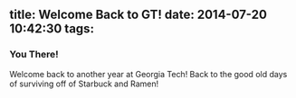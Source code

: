 title: Welcome Back to GT!
date: 2014-07-20 10:42:30
tags:
---

### You There!

Welcome back to another year at Georgia Tech! Back to the good old days of surviving off of Starbuck and Ramen!

